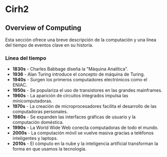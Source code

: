 # Cirh2

## Overview of Computing

Esta sección ofrece una breve descripción de la computación y una línea del tiempo de eventos clave en su historia.

### Línea del tiempo

- **1830s** - Charles Babbage diseña la "Máquina Analítica".
- **1936** - Alan Turing introduce el concepto de máquina de Turing.
- **1940s** - Surgen los primeros computadores electrónicos como el ENIAC.
- **1950s** - Se populariza el uso de transistores en las grandes mainframes.
- **1960s** - La aparición de circuitos integrados impulsa las minicomputadoras.
- **1970s** - La creación de microprocesadores facilita el desarrollo de las computadoras personales.
- **1980s** - Se expanden las interfaces gráficas de usuario y la computación doméstica.
- **1990s** - La World Wide Web conecta computadoras de todo el mundo.
- **2000s** - La computación móvil se vuelve masiva gracias a teléfonos inteligentes y laptops.
- **2010s** - El cómputo en la nube y la inteligencia artificial transforman la forma en que usamos la tecnología.
